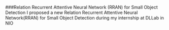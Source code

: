 ###Relation Recurrent Attentive Neural Network (RRAN) for Small Object Detection 
 I proposed a new Relation Recurrent Attentive Neural Network(RRAN) for Small Object Detection during my internship at DLLab in NIO